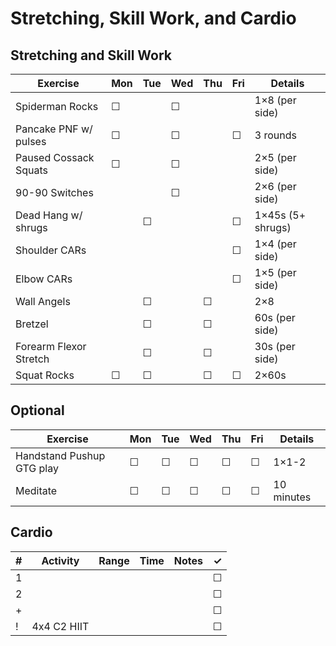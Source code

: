 # Stretching, Skill Work, and Cardio

## Stretching and Skill Work

| Exercise                  | Mon | Tue | Wed | Thu | Fri | Details                   |
|---------------------------|-----|-----|-----|-----|-----|---------------------------|
| Spiderman Rocks           | ☐   |     | ☐   |     |     | 1×8 (per side)            |
| Pancake PNF w/ pulses     | ☐   |     | ☐   |     | ☐   | 3 rounds                  |
| Paused Cossack Squats     | ☐   |     | ☐   |     |     | 2×5 (per side)            |
| 90-90 Switches            |     |     | ☐   |     |     | 2×6 (per side)            |
| Dead Hang w/ shrugs       |     | ☐   |     |     | ☐   | 1×45s (5+ shrugs)         |
| Shoulder CARs             |     |     |     |     | ☐   | 1×4 (per side)            |
| Elbow CARs                |     |     |     |     | ☐   | 1×5 (per side)            |
| Wall Angels               |     | ☐   |     | ☐   |     | 2×8                       |
| Bretzel                   |     | ☐   |     | ☐   |     | 60s (per side)            |
| Forearm Flexor Stretch    |     | ☐   |     | ☐   |     | 30s (per side)            |
| Squat Rocks               | ☐   | ☐   |     | ☐   | ☐   | 2×60s                     |

## Optional

| Exercise                  | Mon | Tue | Wed | Thu | Fri | Details                   |
|---------------------------|-----|-----|-----|-----|-----|---------------------------|
| Handstand Pushup GTG play | ☐   | ☐   | ☐   | ☐   | ☐   | 1×1-2                     |
| Meditate                  | ☐   | ☐   | ☐   | ☐   | ☐   | 10 minutes                |

## Cardio

| # | Activity      | Range | Time  | Notes                               | ✓ |
|---|---------------|-------|-------|-------------------------------------|---|
| 1 |               |       |       |                                     | ☐ |
| 2 |               |       |       |                                     | ☐ |
| + |               |       |       |                                     | ☐ |
| ! | 4x4 C2 HIIT   |       |       |                                     | ☐ |
